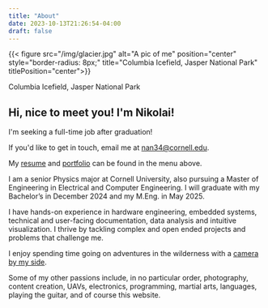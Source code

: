 ```yaml
---
title: "About"
date: 2023-10-13T21:26:54-04:00
draft: false
---
```

{{< figure src="/img/glacier.jpg" alt="A pic of me" position="center" style="border-radius: 8px;" title="Columbia Icefield, Jasper National Park" titlePosition="center">}}

Columbia Icefield, Jasper National Park

## Hi, nice to meet you! I'm Nikolai!

I'm seeking a full-time job after graduation!

If you'd like to get in touch, email me at [nan34@cornell.edu](mailto:nan34@cornell.edu).

My [resume](NikolaiNekrutenkoResume.pdf) and [portfolio](https://docs.google.com/document/d/194nrFYKdKdbkx7I2i50hc1jcLhoVnoOVjvUvvnJuMVE/edit) can be found in the menu above. 

I am a senior Physics major at Cornell University, also pursuing a Master of Engineering in Electrical and Computer Engineering. I will graduate with my Bachelor’s in December 2024 and my M.Eng. in May 2025.

I have hands-on experience in hardware engineering, embedded systems, technical and user-facing documentation, data analysis and intuitive visualization. I thrive by tackling complex and open ended projects and problems that challenge me.

I enjoy spending time going on adventures in the wilderness with a [camera by my side](/gallery).

Some of my other passions include, in no particular order, photography, content creation, UAVs, electronics, programming, martial arts, languages, playing the guitar, and of course this website.
